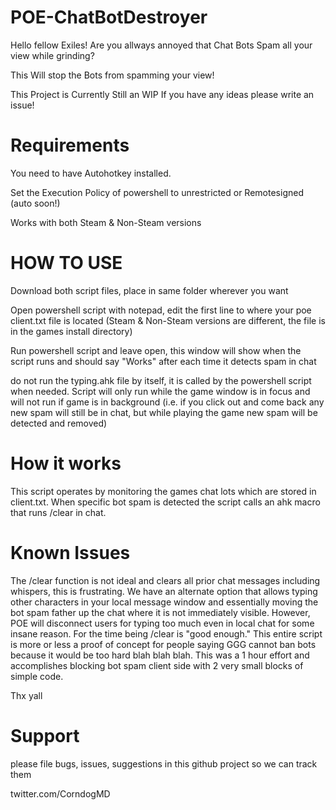 # POE-ChatBotDestroyer

Hello fellow Exiles!
Are you allways annoyed that Chat Bots Spam all your view while grinding?

This Will stop the Bots from spamming your view!

This Project is Currently Still an WIP
If you have any ideas please write an issue!

# Requirements
You need to have Autohotkey installed.

Set the Execution Policy of powershell to unrestricted or Remotesigned (auto soon!)

Works with both Steam & Non-Steam versions

# HOW TO USE
Download both script files, place in same folder wherever you want 

Open powershell script with notepad, edit the first line to where your poe client.txt file is located (Steam & Non-Steam versions are different, the file is in the games install directory)

Run powershell script and leave open, this window will show when the script runs and should say "Works" after each time it detects spam in chat

do not run the typing.ahk file by itself, it is called by the powershell script when needed. Script will only run while the game window is in focus and will not run if game is in background (i.e. if you click out and come back any new spam will still be in chat, but while playing the game new spam will be detected and removed)

# How it works

This script operates by monitoring the games chat lots which are stored in client.txt. When specific bot spam is detected the script calls an ahk macro that runs /clear in chat. 

# Known Issues 
The /clear function is not ideal and clears all prior chat messages including whispers, this is frustrating. We have an alternate option that allows typing other characters in your local message window and essentially moving the bot spam father up the chat where it is not immediately visible. However, POE will disconnect users for typing too much even in local chat for some insane reason. For the time being /clear is "good enough." This entire script is more or less a proof of concept for people saying GGG cannot ban bots because it would be too hard blah blah blah. This was a 1 hour effort and accomplishes blocking bot spam client side with 2 very small blocks of simple code.

Thx yall

# Support
please file bugs, issues, suggestions in this github project so we can track them

twitter.com/CorndogMD

